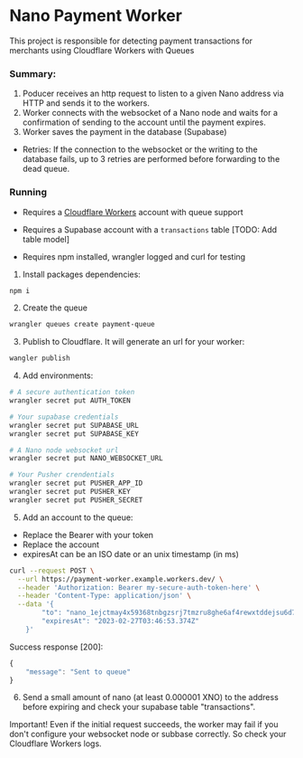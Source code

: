 # Nano Payment Worker

This project is responsible for detecting payment transactions for merchants using Cloudflare Workers with Queues

### Summary:
1. Poducer receives an http request to listen to a given Nano address via HTTP and sends it to the workers.
2. Worker connects with the websocket of a Nano node and waits for a confirmation of sending to the account until the payment expires.
3. Worker saves the payment in the database (Supabase)

- Retries: If the connection to the websocket or the writing to the database fails, up to 3 retries are performed before forwarding to the dead queue.

### Running

- Requires a [Cloudflare Workers](https://workers.cloudflare.com/) account with queue support

- Requires a Supabase account with a `transactions` table [TODO: Add table model]
  
- Requires npm installed, wrangler logged and curl for testing

1. Install packages dependencies:
```bash
npm i
```

2. Create the queue
```bash
wrangler queues create payment-queue
```

3. Publish to Cloudflare. It will generate an url for your worker:
```bash
wangler publish
```

4. Add environments:
```bash
# A secure authentication token
wrangler secret put AUTH_TOKEN

# Your supabase credentials
wrangler secret put SUPABASE_URL
wrangler secret put SUPABASE_KEY

# A Nano node websocket url
wrangler secret put NANO_WEBSOCKET_URL

# Your Pusher crendentials
wrangler secret put PUSHER_APP_ID
wrangler secret put PUSHER_KEY
wrangler secret put PUSHER_SECRET
```

5. Add an account to the queue:
- Replace the Bearer with your token
- Replace the account
- expiresAt can be an ISO date or an unix timestamp (in ms)
```bash
curl --request POST \
  --url https://payment-worker.example.workers.dev/ \
  --header 'Authorization: Bearer my-secure-auth-token-here' \
  --header 'Content-Type: application/json' \
  --data '{
        "to": "nano_1ejctmay4x59368tnbgzsrj7tmzru8ghe6af4rewxtddejsu6d78esb9aar",
        "expiresAt": "2023-02-27T03:46:53.374Z"
    }'
```

Success response [200]:
```js
{
	"message": "Sent to queue"
}
```

6. Send a small amount of nano (at least 0.000001 XNO) to the address before expiring and check your supabase table "transactions".


Important! Even if the initial request succeeds, the worker may fail if you don't configure your websocket node or subbase correctly. So check your Cloudflare Workers logs.